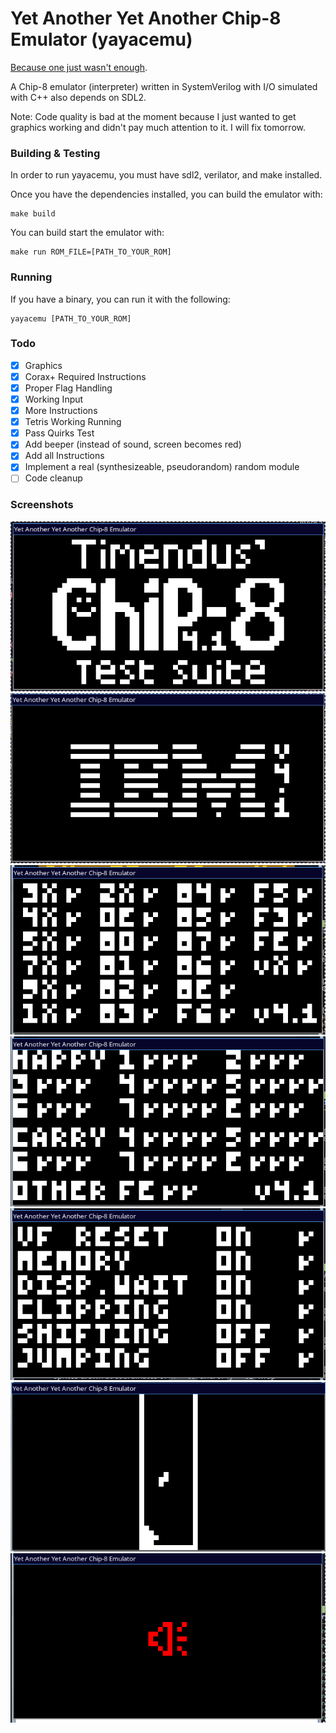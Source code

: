 # Yet Another Yet Another Chip-8 Emulator (yayacemu)

[Because one just wasn't enough](https://github.com/nickorlow/yacemu). 

A Chip-8 emulator (interpreter) written in SystemVerilog with I/O simulated with C++ also depends on SDL2.

Note: Code quality is bad at the moment because I just wanted to get graphics working and didn't pay much attention to it. I will fix tomorrow.

### Building & Testing 

In order to run yayacemu, you must have sdl2, verilator, and make installed.

Once you have the dependencies installed, you can build the emulator with:
```shell
make build
```

You can build start the emulator with:
```shell
make run ROM_FILE=[PATH_TO_YOUR_ROM]
```


### Running

If you have a binary, you can run it with the following:

```shell
yayacemu [PATH_TO_YOUR_ROM]
```

### Todo
- [x] Graphics
- [x] Corax+ Required Instructions
- [x] Proper Flag Handling 
- [x] Working Input
- [x] More Instructions
- [x] Tetris Working Running
- [x] Pass Quirks Test 
- [x] Add beeper (instead of sound, screen becomes red)
- [x] Add all Instructions
- [x] Implement a real (synthesizeable, pseudorandom) random module 
- [ ] Code cleanup

### Screenshots

![Chip 8 Logo Demo](https://github.com/nickorlow/yayacemu/blob/main/screenshots/chip8-logo.png?raw=true)
![IBM Logo Demo](https://github.com/nickorlow/yayacemu/blob/main/screenshots/ibm-logo.png?raw=true)
![CORAX+ Test Demo](https://github.com/nickorlow/yayacemu/blob/main/screenshots/corax.png?raw=true)
![Flag Test Demo](https://github.com/nickorlow/yayacemu/blob/main/screenshots/flags.png?raw=true)
![Quirk Test Demo](https://github.com/nickorlow/yayacemu/blob/main/screenshots/quirks.png?raw=true)
![Tetris Demo](https://github.com/nickorlow/yayacemu/blob/main/screenshots/tetris.png?raw=true)
![Beeper Demo](https://github.com/nickorlow/yayacemu/blob/main/screenshots/beeper.png?raw=true)
